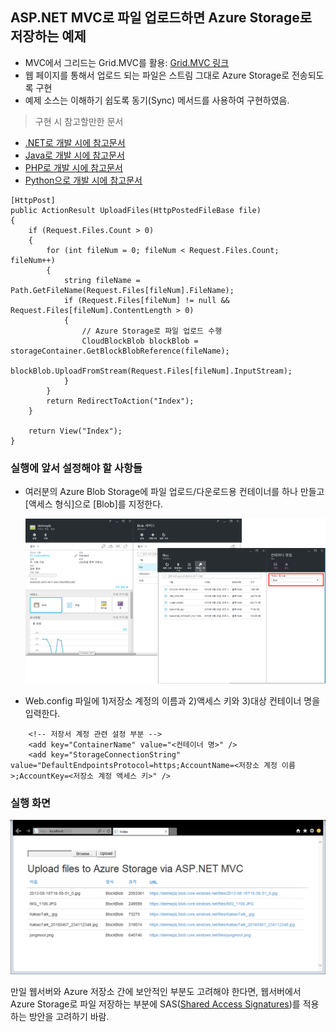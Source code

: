 ﻿## ASP.NET MVC로 파일 업로드하면 Azure Storage로 저장하는 예제

* MVC에서 그리드는 Grid.MVC를 활용: [Grid.MVC 링크](https://gridmvc.codeplex.com/)
* 웹 페이지를 통해서 업로드 되는 파일은 스트림 그대로 Azure Storage로 전송되도록 구현
* 예제 소스는 이해하기 쉽도록 동기(Sync) 메서드를 사용하여 구현하였음.

> 구현 시 참고할만한 문서
- [.NET로 개발 시에 참고문서](https://azure.microsoft.com/en-us/documentation/articles/storage-dotnet-how-to-use-blobs/)
- [Java로 개발 시에 참고문서](https://azure.microsoft.com/en-us/documentation/articles/storage-java-how-to-use-blob-storage/)
- [PHP로 개발 시에 참고문서](https://azure.microsoft.com/en-us/documentation/articles/storage-php-how-to-use-blobs/)
- [Python으로 개발 시에 참고문서](https://azure.microsoft.com/en-us/documentation/articles/storage-python-how-to-use-blob-storage/)

```
[HttpPost]
public ActionResult UploadFiles(HttpPostedFileBase file)
{
    if (Request.Files.Count > 0)
    {
        for (int fileNum = 0; fileNum < Request.Files.Count; fileNum++)
        {
            string fileName = Path.GetFileName(Request.Files[fileNum].FileName);
            if (Request.Files[fileNum] != null && Request.Files[fileNum].ContentLength > 0)
            {
                // Azure Storage로 파일 업로드 수행
                CloudBlockBlob blockBlob = storageContainer.GetBlockBlobReference(fileName);
                blockBlob.UploadFromStream(Request.Files[fileNum].InputStream);
            }
        }
        return RedirectToAction("Index");
    }

    return View("Index");
} 
```

### 실행에 앞서 설정해야 할 사항들
- 여러분의 Azure Blob Storage에 파일 업로드/다운로드용 컨테이너를 하나 만들고 [액세스 형식]으로 [Blob]를 지정한다.

    ![실행화면](https://github.com/jiyongseong/AzurePaaSHol/blob/master/AzureFileUploadWeb/images/azureStorageUpload2.png?raw=true)

- Web.config 파일에 1)저장소 계정의 이름과 2)액세스 키와 3)대상 컨테이너 명을 입력한다.
```
	<!-- 저장서 계정 관련 설정 부분 -->
    <add key="ContainerName" value="<컨테이너 명>" />
    <add key="StorageConnectionString" value="DefaultEndpointsProtocol=https;AccountName=<저장소 계정 이름>;AccountKey=<저장소 계정 액세스 키>" />
```
### 실행 화면
  ![실행화면](https://github.com/jiyongseong/AzurePaaSHol/blob/master/AzureFileUploadWeb/images/azureStorageUpload.png?raw=true)

만일 웹서버와 Azure 저장소 간에 보안적인 부분도 고려해야 한다면, 웹서버에서 Azure Storage로 파일 저장하는 부분에 SAS([Shared Access Signatures](https://azure.microsoft.com/ko-kr/documentation/articles/storage-dotnet-shared-access-signature-part-1/))를 적용하는 방안을 고려하기 바람.